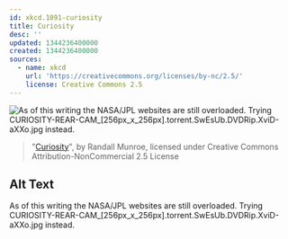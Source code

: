 ```yaml
---
id: xkcd.1091-curiosity
title: Curiosity
desc: ''
updated: 1344236400000
created: 1344236400000
sources:
  - name: xkcd
    url: 'https://creativecommons.org/licenses/by-nc/2.5/'
    license: Creative Commons 2.5
---
```

![As of this writing the NASA/JPL websites are still overloaded. Trying CURIOSITY-REAR-CAM_\[256px_x_256px\].torrent.SwEsUb.DVDRip.XviD-aXXo.jpg instead.](https://imgs.xkcd.com/comics/curiosity.png)
> "[Curiosity](https://xkcd.com/1091/)", by Randall Munroe, licensed under Creative Commons Attribution-NonCommercial 2.5 License

## Alt Text
As of this writing the NASA/JPL websites are still overloaded. Trying CURIOSITY-REAR-CAM_\[256px_x_256px\].torrent.SwEsUb.DVDRip.XviD-aXXo.jpg instead.
